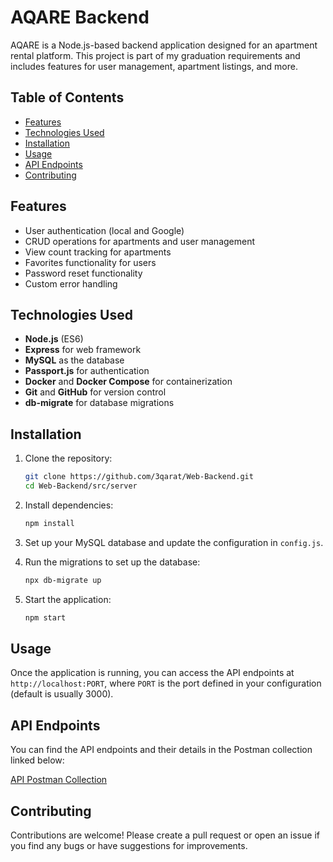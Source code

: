 # AQARE Backend

AQARE is a Node.js-based backend application designed for an apartment rental platform. This project is part of my graduation requirements and includes features for user management, apartment listings, and more.

## Table of Contents

- [Features](#features)
- [Technologies Used](#technologies-used)
- [Installation](#installation)
- [Usage](#usage)
- [API Endpoints](#api-endpoints)
- [Contributing](#contributing)
## Features

- User authentication (local and Google)
- CRUD operations for apartments and user management
- View count tracking for apartments
- Favorites functionality for users
- Password reset functionality
- Custom error handling

## Technologies Used

- **Node.js** (ES6)
- **Express** for web framework
- **MySQL** as the database
- **Passport.js** for authentication
- **Docker** and **Docker Compose** for containerization
- **Git** and **GitHub** for version control
- **db-migrate** for database migrations

## Installation

1. Clone the repository:
   ```bash
   git clone https://github.com/3qarat/Web-Backend.git
   cd Web-Backend/src/server


2. Install dependencies:
   ```bash
   npm install
   ```

3. Set up your MySQL database and update the configuration in `config.js`.

4. Run the migrations to set up the database:
   ```bash
   npx db-migrate up
   ```

5. Start the application:
   ```bash
   npm start
   ```

## Usage

Once the application is running, you can access the API endpoints at `http://localhost:PORT`, where `PORT` is the port defined in your configuration (default is usually 3000).

## API Endpoints

You can find the API endpoints and their details in the Postman collection linked below:

[API Postman Collection](https://documenter.getpostman.com/view/18620323/2sA3JDhQnh)

## Contributing

Contributions are welcome! Please create a pull request or open an issue if you find any bugs or have suggestions for improvements.
